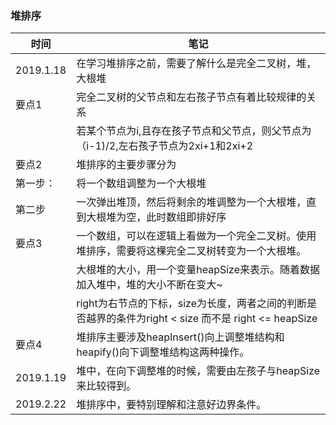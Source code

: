 ### 堆排序

| 时间 | 笔记 |
|---|---|
|2019.1.18|在学习堆排序之前，需要了解什么是完全二叉树，堆，大根堆|
|要点1|完全二叉树的父节点和左右孩子节点有着比较规律的关系|
|   |若某个节点为i,且存在孩子节点和父节点，则父节点为（i-1)/2,左右孩子节点为2xi+1和2xi+2|
|要点2|堆排序的主要步骤分为|
|第一步：|将一个数组调整为一个大根堆|
|第二步| 一次弹出堆顶，然后将剩余的堆调整为一个大根堆，直到大根堆为空，此时数组即排好序|
|要点3|一个数组，可以在逻辑上看做为一个完全二叉树。使用堆排序，需要将这棵完全二叉树转变为一个大根堆。|
|   |大根堆的大小，用一个变量heapSize来表示。随着数据加入堆中，堆的大小不断在变大~|
|   |right为右节点的下标，size为长度，两者之间的判断是否越界的条件为right < size 而不是 right <= heapSize|
|要点4|堆排序主要涉及heapInsert()向上调整堆结构和heapify()向下调整堆结构这两种操作。|
|2019.1.19|堆中，在向下调整堆的时候，需要由左孩子与heapSize 来比较得到。|
|2019.2.22|堆排序中，要特别理解和注意好边界条件。|